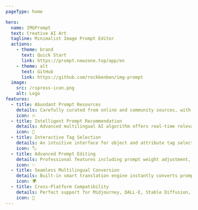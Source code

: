 ```yaml
---
pageType: home

hero:
  name: IMGPrompt
  text: Creative AI Art
  tagline: Minimalist Image Prompt Editor
  actions:
    - theme: brand
      text: Quick Start
      link: https://prompt.newzone.top/app/en
    - theme: alt
      text: GitHub
      link: https://github.com/rockbenben/img-prompt
  image:
    src: /rspress-icon.png
    alt: Logo
features:
  - title: Abundant Prompt Resources
    details: Carefully curated from online and community sources, with nearly five thousand deduped image prompts, providing endless inspiration and professional references for creators.
    icon: 🔥
  - title: Intelligent Prompt Recommendation
    details: Advanced multilingual AI algorithm offers real-time relevant prompt suggestions, helping users quickly find precise expressions and significantly boost creative efficiency.
    icon: 🧠
  - title: Interactive Tag Selection
    details: An intuitive interface for object and attribute tag selection, enabling instant prompt composition with bilingual labels, making AI creation seamless and accessible.
    icon: 🏷️
  - title: Advanced Prompt Editing
    details: Professional features including prompt weight adjustment, negative prompting, and random color replacement, enabling precise control over AI image generation details and styles.
    icon: ✨
  - title: Seamless Multilingual Conversion
    details: Built-in smart translation engine instantly converts prompts from any language to professional English, effortlessly adapting to major AI drawing platforms.
    icon: 🌍
  - title: Cross-Platform Compatibility
    details: Perfect support for Midjourney, DALL·E, Stable Diffusion, and FLUX, with one-click prompt copying, breaking creative boundaries.
    icon: 🌈
---
```

